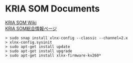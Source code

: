 # KRIA SOM Documents  
[KRIA SOM Wiki](https://xilinx-wiki.atlassian.net/wiki/spaces/A/pages/1641152513/Kria+SOMs+Starter+Kits)  
[KRIA SOM総合情報ページ](https://xilinx.github.io/kria-apps-docs/home/build/html/index.html)  
  
```  
> sudo snap install xlnx-config --classic --channel=2.x  
> xlnx-config.sysinit
> sudo apt-get install update
> sudo apt-get install upgrade
> sudo apt-get install xlnx-firmware-kv260*
```  

